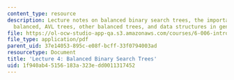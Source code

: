 ```yaml
---
content_type: resource
description: Lecture notes on balanced binary search trees, the importance of being
  balanced, AVL trees, other balanced trees, and data structures in general.
file: https://ol-ocw-studio-app-qa.s3.amazonaws.com/courses/6-006-introduction-to-algorithms-spring-2008/1f940ab45156183a323edd0011317452_lec4.pdf
file_type: application/pdf
parent_uid: 37e14053-895c-e08f-bcff-33f0794003ad
resourcetype: Document
title: 'Lecture 4: Balanced Binary Search Trees'
uid: 1f940ab4-5156-183a-323e-dd0011317452
---
```

